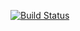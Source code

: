 [![Build Status](https://travis-ci.org/williamboman/babel-errors.svg?branch=master)](https://travis-ci.org/williamboman/babel-errors/branches)
